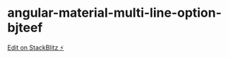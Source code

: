 # angular-material-multi-line-option-bjteef

[Edit on StackBlitz ⚡️](https://stackblitz.com/edit/angular-material-multi-line-option-bjteef)